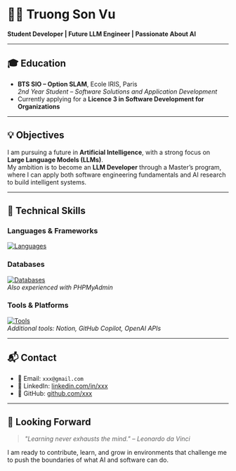 # 👨‍💻 Truong Son Vu

**Student Developer | Future LLM Engineer | Passionate About AI**

---

## 🎓 Education

- **BTS SIO – Option SLAM**, Ecole IRIS, Paris  
  *2nd Year Student – Software Solutions and Application Development*  
- Currently applying for a **Licence 3 in Software Development for Organizations**

---

## 💡 Objectives

I am pursuing a future in **Artificial Intelligence**, with a strong focus on **Large Language Models (LLMs)**.  
My ambition is to become an **LLM Developer** through a Master’s program, where I can apply both software engineering fundamentals and AI research to build intelligent systems.

---

## 🧰 Technical Skills

### Languages & Frameworks  
[![Languages](https://skillicons.dev/icons?i=html,css,js,react,php,java,python,c,cpp)](https://skillicons.dev)

### Databases  
[![Databases](https://skillicons.dev/icons?i=mysql,github)](https://skillicons.dev)  
*Also experienced with PHPMyAdmin*

### Tools & Platforms  
[![Tools](https://skillicons.dev/icons?i=git,github,vscode,trello,eclipse,discord)](https://skillicons.dev)  
*Additional tools: Notion, GitHub Copilot, OpenAI APIs*

---

## 📬 Contact

- 📧 Email: `xxx@gmail.com`  
- 💼 LinkedIn: [linkedin.com/in/xxx](https://linkedin.com/in/xxx)  
- 🐙 GitHub: [github.com/xxx](https://github.com/xxx)

---

## 🚀 Looking Forward

> _"Learning never exhausts the mind." – Leonardo da Vinci_  

I am ready to contribute, learn, and grow in environments that challenge me to push the boundaries of what AI and software can do.

